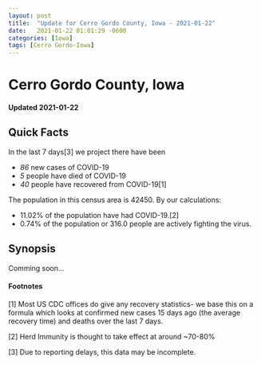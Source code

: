 ```yaml
---
layout: post
title:  "Update for Cerro Gordo County, Iowa - 2021-01-22"
date:   2021-01-22 01:01:29 -0600
categories: [Iowa]
tags: [Cerro Gordo-Iowa]
---
```


# Cerro Gordo County, Iowa
#### Updated 2021-01-22

## Quick Facts

In the last 7 days[3] we project there have been
- *86* new cases of COVID-19
- *5* people have died of COVID-19
- *40* people have recovered from COVID-19[1]

The population in this census area is 42450. By our calculations:
- 11.02% of the population have had COVID-19.[2]
- 0.74% of the population or 316.0 people are actively fighting the virus.

## Synopsis

Comming soon...


#### Footnotes

[1] Most US CDC offices do give any recovery statistics- we base this on a formula which looks at confirmed new cases
15 days ago (the average recovery time) and deaths over the last 7 days.

[2] Herd Immunity is thought to take effect at around ~70-80%

[3] Due to reporting delays, this data may be incomplete.
 
    